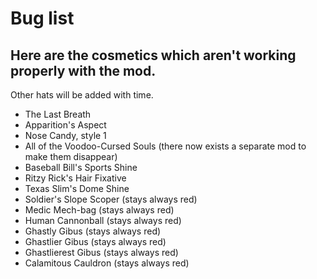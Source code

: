 # Bug list

## Here are the cosmetics which aren't working properly with the mod.

Other hats will be added with time.

* The Last Breath
* Apparition's Aspect
* Nose Candy, style 1
* All of the Voodoo-Cursed Souls (there now exists a separate mod to make them disappear)
* Baseball Bill's Sports Shine
* Ritzy Rick's Hair Fixative
* Texas Slim's Dome Shine
* Soldier's Slope Scoper (stays always red)
* Medic Mech-bag (stays always red)
* Human Cannonball (stays always red)
* Ghastly Gibus (stays always red)
* Ghastlier Gibus (stays always red)
* Ghastlierest Gibus (stays always red)
* Calamitous Cauldron (stays always red)
